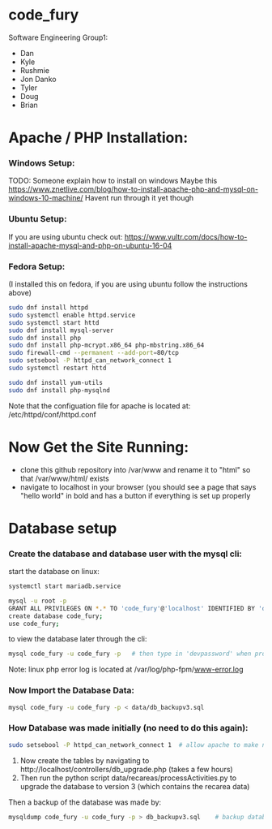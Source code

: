 # code_fury
Software Engineering Group1:
* Dan
* Kyle
* Rushmie
* Jon Danko
* Tyler
* Doug
* Brian

# Apache / PHP Installation:
### Windows Setup:
TODO: Someone explain how to install on windows
Maybe this https://www.znetlive.com/blog/how-to-install-apache-php-and-mysql-on-windows-10-machine/
Havent run through it yet though

### Ubuntu Setup:
If you are using ubuntu check out: https://www.vultr.com/docs/how-to-install-apache-mysql-and-php-on-ubuntu-16-04

### Fedora Setup:
(I installed this on fedora, if you are using ubuntu follow the instructions above)
````bash
sudo dnf install httpd
sudo systemctl enable httpd.service
sudo systemctl start httd
sudo dnf install mysql-server
sudo dnf install php
sudo dnf install php-mcrypt.x86_64 php-mbstring.x86_64
sudo firewall-cmd --permanent --add-port=80/tcp
sudo setsebool -P httpd_can_network_connect 1
sudo systemctl restart httd

sudo dnf install yum-utils
sudo dnf install php-mysqlnd
````
Note that the configuation file for apache is located at: /etc/httpd/conf/httpd.conf

# Now Get the Site Running:
* clone this github repository into /var/www and rename it to "html" so that /var/www/html/ exists
* navigate to localhost in your browser (you should see a page that says "hello world" in bold and has a button if everything is set up properly


# Database setup
### Create the database and database user with the mysql cli:
start the database on linux:
````bash
systemctl start mariadb.service
````

````bash
mysql -u root -p
GRANT ALL PRIVILEGES ON *.* TO 'code_fury'@'localhost' IDENTIFIED BY 'devpassword';
create database code_fury;
use code_fury;
````

to view the database later through the cli:
````bash
mysql code_fury -u code_fury -p   # then type in 'devpassword' when prompted.
````

Note: linux php error log is located at /var/log/php-fpm/www-error.log

### Now Import the Database Data:
````bash
mysql code_fury -u code_fury -p < data/db_backupv3.sql
````

### How Database was made initially (no need to do this again):

````bash
sudo setsebool -P httpd_can_network_connect 1  # allow apache to make network calls (for curl)
````
1. Now create the tables by navigating to http://localhost/controllers/db_upgrade.php (takes a few hours)
2. Then run the python script data/recareas/processActivities.py to upgrade the database to version 3 (which contains the recarea data)

Then a backup of the database was made by:
````bash
mysqldump code_fury -u code_fury -p > db_backupv3.sql    # backup database
````
